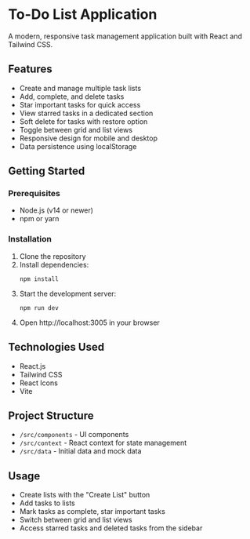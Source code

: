 # To-Do List Application

A modern, responsive task management application built with React and Tailwind CSS.

## Features

- Create and manage multiple task lists
- Add, complete, and delete tasks
- Star important tasks for quick access
- View starred tasks in a dedicated section
- Soft delete for tasks with restore option
- Toggle between grid and list views
- Responsive design for mobile and desktop
- Data persistence using localStorage

## Getting Started

### Prerequisites

- Node.js (v14 or newer)
- npm or yarn

### Installation

1. Clone the repository
2. Install dependencies:
   ```
   npm install
   ```
3. Start the development server:
   ```
   npm run dev
   ```
4. Open http://localhost:3005 in your browser

## Technologies Used

- React.js
- Tailwind CSS
- React Icons
- Vite

## Project Structure

- `/src/components` - UI components
- `/src/context` - React context for state management
- `/src/data` - Initial data and mock data

## Usage

- Create lists with the "Create List" button
- Add tasks to lists
- Mark tasks as complete, star important tasks
- Switch between grid and list views
- Access starred tasks and deleted tasks from the sidebar
